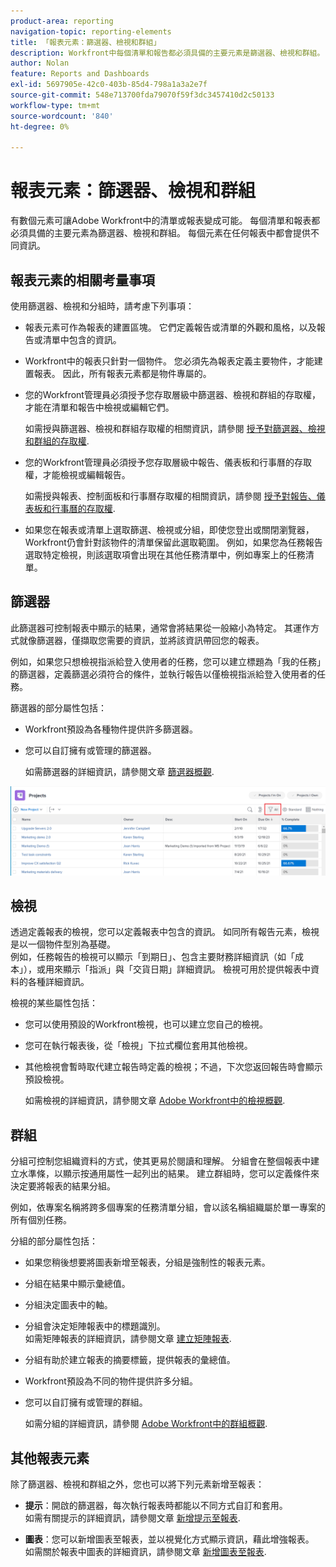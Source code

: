 ```yaml
---
product-area: reporting
navigation-topic: reporting-elements
title: 「報表元素：篩選器、檢視和群組」
description: Workfront中每個清單和報告都必須具備的主要元素是篩選器、檢視和群組。 每個元素在任何報表中都會提供不同資訊。
author: Nolan
feature: Reports and Dashboards
exl-id: 5697905e-42c0-403b-85d4-798a1a3a2e7f
source-git-commit: 548e713700fda79070f59f3dc3457410d2c50133
workflow-type: tm+mt
source-wordcount: '840'
ht-degree: 0%

---
```


# 報表元素：篩選器、檢視和群組

<!--
<div style="color: #ff1493;" data-mc-conditions="QuicksilverOrClassic.Draft mode">
<p>AL: Add information here about all the different kinds of FVGs: in reports, in lists, beta, etc // OR: this article should be a high-level overview of reporting elements. Then, each type of element should have:</p>
<p>- overview for Filters</p>
<p>- create a filter</p>
<p>- share a filter</p>
<p>ALL in Reporting elements but the Shared ones should be linked to Basics> Sharing; some of the articles in the Basics> Navigation> Use lists might beed to link here as well</p>
</div>
-->

有數個元素可讓Adobe Workfront中的清單或報表變成可能。 每個清單和報表都必須具備的主要元素為篩選器、檢視和群組。 每個元素在任何報表中都會提供不同資訊。

## 報表元素的相關考量事項

使用篩選器、檢視和分組時，請考慮下列事項：

* 報表元素可作為報表的建置區塊。 它們定義報告或清單的外觀和風格，以及報告或清單中包含的資訊。
* Workfront中的報表只針對一個物件。 您必須先為報表定義主要物件，才能建置報表。 因此，所有報表元素都是物件專屬的。
* 您的Workfront管理員必須授予您存取層級中篩選器、檢視和群組的存取權，才能在清單和報告中檢視或編輯它們。

  如需授與篩選器、檢視和群組存取權的相關資訊，請參閱 [授予對篩選器、檢視和群組的存取權](../../../administration-and-setup/add-users/configure-and-grant-access/grant-access-fvg.md).

* 您的Workfront管理員必須授予您存取層級中報告、儀表板和行事曆的存取權，才能檢視或編輯報告。

  如需授與報表、控制面板和行事曆存取權的相關資訊，請參閱 [授予對報告、儀表板和行事曆的存取權](../../../administration-and-setup/add-users/configure-and-grant-access/grant-access-reports-dashboards-calendars.md).

* 如果您在報表或清單上選取篩選、檢視或分組，即使您登出或關閉瀏覽器，Workfront仍會針對該物件的清單保留此選取範圍。 例如，如果您為任務報告選取特定檢視，則該選取項會出現在其他任務清單中，例如專案上的任務清單。

## 篩選器

此篩選器可控制報表中顯示的結果，通常會將結果從一般縮小為特定。 其運作方式就像篩選器，僅擷取您需要的資訊，並將該資訊帶回您的報表。

例如，如果您只想檢視指派給登入使用者的任務，您可以建立標題為「我的任務」的篩選器，定義篩選必須符合的條件，並執行報告以僅檢視指派給登入使用者的任務。

篩選器的部分屬性包括：

* Workfront預設為各種物件提供許多篩選器。
* 您可以自訂擁有或管理的篩選器。

  如需篩選器的詳細資訊，請參閱文章 [篩選器概觀](../../../reports-and-dashboards/reports/reporting-elements/filters-overview.md).

![篩選圖示](assets/projects-list-with-filter-drop-down-highlighted-nwe.png)

## 檢視

透過定義報表的檢視，您可以定義報表中包含的資訊。 如同所有報告元素，檢視是以一個物件型別為基礎。\
例如，任務報告的檢視可以顯示「到期日」、包含主要財務詳細資訊（如「成本」），或用來顯示「指派」與「交貨日期」詳細資訊。 檢視可用於提供報表中資料的各種詳細資訊。

檢視的某些屬性包括：

* 您可以使用預設的Workfront檢視，也可以建立您自己的檢視。
* 您可在執行報表後，從「檢視」下拉式欄位套用其他檢視。
* 其他檢視會暫時取代建立報告時定義的檢視；不過，下次您返回報告時會顯示預設檢視。

  如需檢視的詳細資訊，請參閱文章 [Adobe Workfront中的檢視概觀](../../../reports-and-dashboards/reports/reporting-elements/views-overview.md).

## 群組

分組可控制您組織資料的方式，使其更易於閱讀和理解。 分組會在整個報表中建立水準條，以顯示按通用屬性一起列出的結果。 建立群組時，您可以定義條件來決定要將報表的結果分組。

例如，依專案名稱將跨多個專案的任務清單分組，會以該名稱組織屬於單一專案的所有個別任務。

分組的部分屬性包括：

* 如果您稍後想要將圖表新增至報表，分組是強制性的報表元素。
* 分組在結果中顯示彙總值&#x200B;。
* 分組決定圖表中的軸。
* 分組會決定矩陣報表中的標題識別。\
  如需矩陣報表的詳細資訊，請參閱文章 [建立矩陣報表](../../../reports-and-dashboards/reports/creating-and-managing-reports/create-matrix-report.md).

* 分組有助於建立報表的摘要標籤，提供報表的彙總值。
* Workfront預設為不同的物件提供許多分組。
* 您可以自訂擁有或管理的群組。

  如需分組的詳細資訊，請參閱 [Adobe Workfront中的群組概觀](../../../reports-and-dashboards/reports/reporting-elements/groupings-overview.md).

## 其他報表元素

除了篩選器、檢視和群組之外，您也可以將下列元素新增至報表：

* **提示**：開啟的篩選器，每次執行報表時都能以不同方式自訂和套用。\
  如需有關提示的詳細資訊，請參閱文章 [新增提示至報表](../../../reports-and-dashboards/reports/creating-and-managing-reports/add-prompt-report.md).

* **圖表**：您可以新增圖表至報表，並以視覺化方式顯示資訊，藉此增強報表。\
  如需關於報表中圖表的詳細資訊，請參閱文章 [新增圖表至報表](../../../reports-and-dashboards/reports/creating-and-managing-reports/add-chart-report.md).
